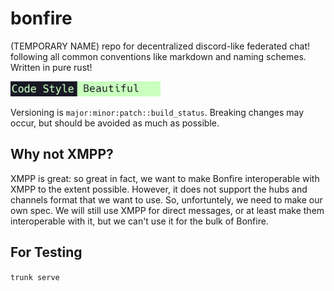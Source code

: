 # bonfire
(TEMPORARY NAME) repo for decentralized discord-like federated chat! following all common conventions like markdown and naming schemes. Written in pure rust! 

<img alt="Code Style: Beautiful" src="repo-style/code-style-beautiful-badge.png" style="height: 24px">

Versioning is `major:minor:patch::build_status`. Breaking changes may occur, but should be avoided as much as possible. 

## Why not XMPP?

XMPP is great: so great in fact, we want to make Bonfire interoperable with XMPP to the extent possible. However, it does not support the hubs and channels format that we want to use. So, unfortuntely, we need to make our own spec. We will still use XMPP for direct messages, or at least make them interoperable with it, but we can't use it for the bulk of Bonfire.

## For Testing

`trunk serve`
